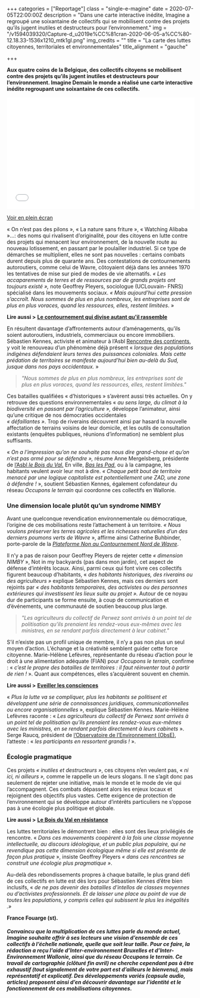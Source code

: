 +++
categories = ["Reportage"]
class = "single-e-magine"
date = 2020-07-05T22:00:00Z
description = "Dans une carte interactive inédite, Imagine a regroupé une soixantaine de collectifs qui se mobilisent contre des projets qu’ils jugent inutiles et destructeurs pour l’environnement."
img = "/v1594039320/Capture-d_u2019e%CC%81cran-2020-06-05-a%CC%80-12.18.33-1536x1210_mtk1gl.png"
img_credits = ""
title = "La carte des luttes citoyennes, territoriales et environnementales"
title_alignment = "gauche"

+++
<div class="chapeau">

**Aux quatre coins de la Belgique, des collectifs citoyens se mobilisent contre des projets qu’ils jugent inutiles et destructeurs pour l’environnement. Imagine Demain le monde a réalisé une carte interactive inédite regroupant une soixantaine de ces collectifs.**

</div>

<iframe allowfullscreen="" src="//umap.openstreetmap.fr/fr/map/collectifs-en-lutte-de-territoires_432157?scaleControl=false&miniMap=false&scrollWheelZoom=false&zoomControl=true&allowEdit=false&moreControl=true&searchControl=null&tilelayersControl=null&embedControl=null&datalayersControl=true&onLoadPanel=undefined&captionBar=false" width="100%" height="300px" frameborder="0"></iframe><p><a href="//umap.openstreetmap.fr/fr/map/collectifs-en-lutte-de-territoires_432157">Voir en plein écran</a></p>

« On n’est pas des pilons », « La nature sans friture », « Watching Alibaba »...: des noms qui rivalisent d’originalité, pour des citoyens en lutte contre des projets qui menacent leur environnement, de la nouvelle route au nouveau lotissement, en passant par le poulailler industriel. Si ce type de démarches se multiplient, elles ne sont pas nouvelles : certains combats durent depuis plus de quarante ans. Des contestations de contournements autoroutiers, comme celui de Wavre, côtoyaient déjà dans les années 1970 les tentatives de mise sur pied de modes de vie alternatifs. _« Les accaparements de terres et de ressources par de grands projets ont toujours existé »,_ note Geoffrey Pleyers, sociologue (UCLouvain- FNRS) spécialisé dans les mouvements sociaux. _« Mais aujourd’hui cette pression s’accroît. Nous sommes de plus en plus nombreux, les entreprises sont de plus en plus voraces, quand les ressources, elles, restent limitées_. »

**Lire aussi >** [**Le contournement qui divise autant qu'il rassemble**](https://kiosque.imagine-magazine.com/le-contournement-qui-divise-autant-quil-rassemble/)

En résultent davantage d’affrontements autour d’aménagements, qu’ils soient autoroutiers, industriels, commerciaux ou encore immobiliers. Sébastien Kennes, activiste et animateur à l’Asbl [Rencontre des continents](http://rencontredescontinents.be/), y voit le renouveau d’un phénomène déjà présent « _lorsque des populations indigènes défendaient leurs terres des puissances coloniales. Mais cette prédation de territoires se manifeste aujourd’hui bien au-delà du Sud, jusque dans nos pays occidentaux._ »

> _"Nous sommes de plus en plus nombreux, les entreprises sont de plus en plus voraces, quand les ressources, elles, restent limitées."_

Ces batailles qualifiées « d’historiques » s’avèrent aussi très actuelles. On y retrouve des questions environnementales « _au sens large, du climat à la biodiversité en passant par l’agriculture »,_ développe l’animateur, ainsi qu’une critique de nos démocraties occidentales  
_« défaillantes »_. Trop de riverains découvrent ainsi par hasard la nouvelle affectation de terrains voisins de leur domicile, et les outils de consultation existants (enquêtes publiques, réunions d’information) ne semblent plus suffisants.

« _On a l’impression qu’on ne souhaite pas nous dire grand-chose et qu’on n’est pas armé pour se défendre »,_ résume Anne Mergelsberg, présidente de [l’Asbl _le Bois_ _du Val._](https://kiosque.imagine-magazine.com/?p=222) En ville, [_Bas les Pad_](https://kiosque.imagine-magazine.com/?p=224), ou à la campagne, les habitants veulent avoir leur mot à dire. _« Chaque petit bout de territoire menacé par une logique capitaliste est potentiellement une ZAD, une zone à défendre !_ », soutient Sébastien Kennes, également cofondateur du réseau _Occupons le terrain_ qui coordonne ces collectifs en Wallonie.

### **Une dimension locale plutôt qu’un syndrome NIMBY**

Avant une quelconque revendication environnementale ou démocratique, l’origine de ces mobilisations reste l’attachement à un territoire. _« Nous voulons préserver les terres agricoles et les richesses naturelles d’un des derniers poumons verts de Wavre_ », affirme ainsi Catherine Buhbinder, porte-parole de la [_Plateforme Non au Contournement Nord de Wavre_](https://kiosque.imagine-magazine.com/?p=227).

Il n’y a pas de raison pour Geoffrey Pleyers de rejeter cette _« dimension NIMBY_ », Not in my backyards (pas dans mon jardin), cet aspect de défense d’intérêts locaux. Ainsi, parmi ceux qui font vivre ces collectifs figurent beaucoup d’habitants, « _des habitants historiques, des riverains ou des agriculteurs »_ explique Sébastien Kennes, mais ces derniers sont rejoints par _« des habitants temporaires, des activistes ou des personnes extérieures qui investissent les lieux suite au projet »._ Autour de ce noyau dur de participants se forme ensuite, à coup de communication et d’événements, une communauté de soutien beaucoup plus large.

> _"Les agriculteurs du collectif de Perwez sont arrivés à un point tel de politisation qu'ils prenaient les rendez-vous eux-mêmes avec les ministres, en se rendant parfois directement à leur cabinet."_

S’il n’existe pas un profil unique de membre, il n’y a pas non plus un seul moyen d’action. L’échange et la créativité semblent guider cette force citoyenne. Marie-Hélène Lefèvres, représentante du réseau d’action pour le droit à une alimentation adéquate (FIAN) pour _Occupons le terrain_, confirme : « _c’est le propre des batailles de territoires : il faut réinventer tout à partir de rien !_ ». Quant aux compétences, elles s’acquièrent souvent en chemin.

**Lire aussi >** [**Eveiller les consciences**]()

« _Plus la lutte va se compliquer, plus les habitants se politisent et développent une série de connaissances juridiques, communicationnelles ou encore organisationnelles_ », explique Sébastien Kennes. Marie-Hélène Lefèvres raconte : « _Les agriculteurs du collectif de Perwez sont arrivés à un point tel de politisation qu’ils prenaient les rendez-vous eux-mêmes avec les ministres, en se rendant parfois directement à leurs cabinets_ ». Serge Raucq, président de [l’Observatoire de l’Environnement (ObsE)](https://kiosque.imagine-magazine.com/?p=241), l’atteste : « _les participants en ressortent grandis !_ ».

### **Écologie pragmatique**

Ces projets _« inutiles et destructeurs »_, ces citoyens n’en veulent pas, « _ni ici, ni ailleurs »,_ comme le rappelle un de leurs slogans. Il ne s’agit donc pas seulement de rejeter une initiative, mais le monde et le mode de vie qui l’accompagnent. Ces combats dépassent alors les enjeux locaux et rejoignent des objectifs plus vastes. Cette exigence de protection de l’environnement qui se développe autour d’intérêts particuliers ne s’oppose pas à une écologie plus politique et globale.

**Lire aussi >** [**Le Bois du Val en résistance**]()

Les luttes territoriales le démontrent bien : elles sont des lieux privilégiés de rencontre. « _Dans ces mouvements coopèrent à la fois une classe moyenne intellectuelle, au discours idéologique, et un public plus populaire, qui ne revendique pas cette dimension écologique même si elle est présente de façon plus pratique_ », insiste Geoffrey Pleyers _« dans ces rencontres se construit une écologie plus pragmatique »_.

Au-delà des rebondissements propres à chaque bataille, le plus grand défi de ces collectifs en lutte est dès lors pour Sébastien Kennes d’être bien inclusifs, « _de ne pas devenir des batailles d’intellos de classes moyennes ou d’activistes professionnels. Et de laisser une place au point de vue de toutes les populations, y compris celles qui subissent le plus les inégalités .»_

**France Fouarge (st).**

###### **Convaincu que la multiplication de ces luttes parle du monde actuel, Imagine souhaite offrir à ses lecteurs une vision d’ensemble de ces collectifs à l’échelle nationale, quelle que soit leur taille. Pour ce faire, la rédaction a reçu l’aide d’Inter-environnement Bruxelles et d’Inter-Environnement Wallonie, ainsi que du réseau Occupons le terrain. Ce travail de cartographie (clôturé fin avril) ne cherche cependant pas à être exhaustif (tout signalement de votre part est d’ailleurs le bienvenu), mais représentatif et explicatif. Des développements variés (capsule audio, articles) proposent ainsi d’en découvrir davantage sur l’identité et le fonctionnement de ces mobilisations citoyennes.**